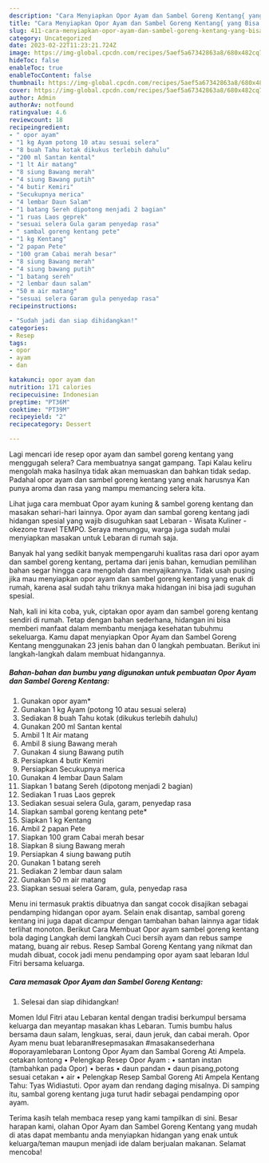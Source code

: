 ```yaml
---
description: "Cara Menyiapkan Opor Ayam dan Sambel Goreng Kentang{ yang Bisa Manjain Lidah,  Menu Buat lebaran"
title: "Cara Menyiapkan Opor Ayam dan Sambel Goreng Kentang{ yang Bisa Manjain Lidah,  Menu Buat lebaran"
slug: 411-cara-menyiapkan-opor-ayam-dan-sambel-goreng-kentang-yang-bisa-manjain-lidah-menu-buat-lebaran
category: Uncategorized
date: 2023-02-22T11:23:21.724Z
image: https://img-global.cpcdn.com/recipes/5aef5a67342863a8/680x482cq70/opor-ayam-dan-sambel-goreng-kentang-foto-resep-utama.jpg
hideToc: false
enableToc: true
enableTocContent: false
thumbnail: https://img-global.cpcdn.com/recipes/5aef5a67342863a8/680x482cq70/opor-ayam-dan-sambel-goreng-kentang-foto-resep-utama.jpg
cover: https://img-global.cpcdn.com/recipes/5aef5a67342863a8/680x482cq70/opor-ayam-dan-sambel-goreng-kentang-foto-resep-utama.jpg
author: Admin
authorAv: notfound
ratingvalue: 4.6
reviewcount: 18
recipeingredient:
- " opor ayam"
- "1 kg Ayam potong 10 atau sesuai selera"
- "8 buah Tahu kotak dikukus terlebih dahulu"
- "200 ml Santan kental"
- "1 lt Air matang"
- "8 siung Bawang merah"
- "4 siung Bawang putih"
- "4 butir Kemiri"
- "Secukupnya merica"
- "4 lembar Daun Salam"
- "1 batang Sereh dipotong menjadi 2 bagian"
- "1 ruas Laos geprek"
- "sesuai selera Gula garam penyedap rasa"
- " sambal goreng kentang pete"
- "1 kg Kentang"
- "2 papan Pete"
- "100 gram Cabai merah besar"
- "8 siung Bawang merah"
- "4 siung bawang putih"
- "1 batang sereh"
- "2 lembar daun salam"
- "50 m air matang"
- "sesuai selera Garam gula penyedap rasa"
recipeinstructions:

- "Sudah jadi dan siap dihidangkan!"
categories:
- Resep
tags:
- opor
- ayam
- dan

katakunci: opor ayam dan 
nutrition: 171 calories
recipecuisine: Indonesian
preptime: "PT36M"
cooktime: "PT39M"
recipeyield: "2"
recipecategory: Dessert

---
```



Lagi mencari ide resep opor ayam dan sambel goreng kentang yang menggugah selera? Cara membuatnya sangat gampang. Tapi Kalau keliru mengolah maka hasilnya tidak akan memuaskan dan bahkan tidak sedap. Padahal opor ayam dan sambel goreng kentang yang enak harusnya Kan punya aroma dan rasa yang mampu memancing selera kita.


Lihat juga cara membuat Opor ayam kuning &amp; sambel goreng kentang dan masakan sehari-hari lainnya. Opor ayam dan sambal goreng kentang jadi hidangan spesial yang wajib disuguhkan saat Lebaran - Wisata Kuliner - okezone travel TEMPO. Seraya menunggu, warga juga sudah mulai menyiapkan masakan untuk Lebaran di rumah saja.

Banyak hal yang sedikit banyak mempengaruhi kualitas rasa dari opor ayam dan sambel goreng kentang, pertama dari jenis bahan, kemudian pemilihan bahan segar hingga cara mengolah dan menyajikannya. Tidak usah pusing jika mau menyiapkan opor ayam dan sambel goreng kentang yang enak di rumah, karena asal sudah tahu triknya maka hidangan ini bisa jadi suguhan spesial.


Nah, kali ini kita coba, yuk, ciptakan opor ayam dan sambel goreng kentang sendiri di rumah. Tetap dengan bahan sederhana, hidangan ini bisa memberi manfaat dalam membantu menjaga kesehatan tubuhmu sekeluarga. Kamu dapat menyiapkan Opor Ayam dan Sambel Goreng Kentang menggunakan 23 jenis bahan dan 0 langkah pembuatan. Berikut ini langkah-langkah dalam membuat hidangannya.

<!--inarticleads1-->

##### Bahan-bahan dan bumbu yang digunakan untuk pembuatan Opor Ayam dan Sambel Goreng Kentang:

1. Gunakan  opor ayam*
1. Gunakan 1 kg Ayam (potong 10 atau sesuai selera)
1. Sediakan 8 buah Tahu kotak (dikukus terlebih dahulu)
1. Gunakan 200 ml Santan kental
1. Ambil 1 lt Air matang
1. Ambil 8 siung Bawang merah
1. Gunakan 4 siung Bawang putih
1. Persiapkan 4 butir Kemiri
1. Persiapkan Secukupnya merica
1. Gunakan 4 lembar Daun Salam
1. Siapkan 1 batang Sereh (dipotong menjadi 2 bagian)
1. Sediakan 1 ruas Laos geprek
1. Sediakan sesuai selera Gula, garam, penyedap rasa
1. Siapkan  sambal goreng kentang pete*
1. Siapkan 1 kg Kentang
1. Ambil 2 papan Pete
1. Siapkan 100 gram Cabai merah besar
1. Siapkan 8 siung Bawang merah
1. Persiapkan 4 siung bawang putih
1. Gunakan 1 batang sereh
1. Sediakan 2 lembar daun salam
1. Gunakan 50 m air matang
1. Siapkan sesuai selera Garam, gula, penyedap rasa


Menu ini termasuk praktis dibuatnya dan sangat cocok disajikan sebagai pendamping hidangan opor ayam. Selain enak disantap, sambal goreng kentang ini juga dapat dicampur dengan tambahan bahan lainnya agar tidak terlihat monoton. Berikut Cara Membuat Opor ayam sambel goreng kentang bola daging Langkah demi langkah Cuci bersih ayam dan rebus sampe matang, buang air rebus. Resep Sambal Goreng Kentang yang nikmat dan mudah dibuat, cocok jadi menu pendamping opor ayam saat lebaran Idul Fitri bersama keluarga. 

<!--inarticleads2-->

##### Cara memasak Opor Ayam dan Sambel Goreng Kentang:


1. Selesai dan siap dihidangkan!

Momen Idul Fitri atau Lebaran kental dengan tradisi berkumpul bersama keluarga dan meyantap masakan khas Lebaran. Tumis bumbu halus bersama daun salam, lengkuas, serai, daun jeruk, dan cabai merah. Opor Ayam menu buat lebaran#resepmasakan #masakansederhana #oporayamlebaran Lontong Opor Ayam dan Sambal Goreng Ati Ampela. cetakan lontong • Pelengkap Resep Opor Ayam : • santan instan (tambahkan pada Opor) • beras • daun pandan • daun pisang,potong sesuai cetakan • air • Pelengkap Resep Sambal Goreng Ati Ampela Kentang Tahu: Tyas Widiastuti. Opor ayam dan rendang daging misalnya. Di samping itu, sambal goreng kentang juga turut hadir sebagai pendamping opor ayam. 

Terima kasih telah membaca resep yang kami tampilkan di sini. Besar harapan kami, olahan Opor Ayam dan Sambel Goreng Kentang yang mudah di atas dapat membantu anda menyiapkan hidangan yang enak untuk keluarga/teman maupun menjadi ide dalam berjualan makanan. Selamat mencoba!
